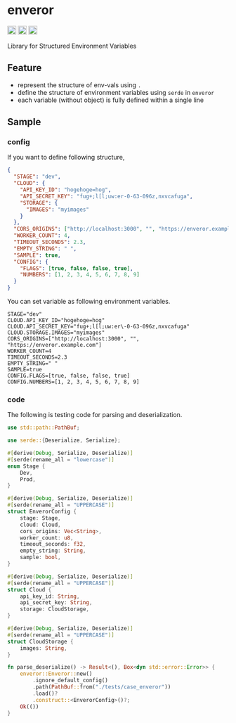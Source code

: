 # enveror

[<img alt="github" src="https://img.shields.io/badge/github-ysuzuki19/enveror-8da0cb?style=for-the-badge&labelColor=555555&logo=github" height="20">](https://github.com/ysuzuki19/enveror-rs)
[<img alt="crates.io" src="https://img.shields.io/crates/v/enveror.svg?style=for-the-badge&color=fc8d62&logo=rust" height="20">](https://crates.io/crates/enveror)
[<img alt="docs.rs" src="https://img.shields.io/badge/docs.rs-enveror-66c2a5?style=for-the-badge&labelColor=555555&logo=docs.rs" height="20">](https://docs.rs/enveror)

Library for Structured Environment Variables

## Feature

- represent the structure of env-vals using `.`
- define the structure of environment variables using `serde` in `enveror`
- each variable (without object) is fully defined within a single line

## Sample

### config

If you want to define following structure,

```json
{
  "STAGE": "dev",
  "CLOUD": {
    "API_KEY_ID": "hogehoge=hog",
    "API_SECRET_KEY": "fug+;l[l;uw:er-0-63-096z,nxvcafuga",
    "STORAGE": {
      "IMAGES": "myimages"
    }
  },
  "CORS_ORIGINS": ["http://localhost:3000", "", "https://enveror.example.com"],
  "WORKER_COUNT": 4,
  "TIMEOUT_SECONDS": 2.3,
  "EMPTY_STRING": " ",
  "SAMPLE": true,
  "CONFIG": {
    "FLAGS": [true, false, false, true],
    "NUMBERS": [1, 2, 3, 4, 5, 6, 7, 8, 9]
  }
}
```

You can set variable as following environment variables.

```env
STAGE="dev"
CLOUD.API_KEY_ID="hogehoge=hog"
CLOUD.API_SECRET_KEY="fug+;l[l;uw:er\-0-63-096z,nxvcafuga"
CLOUD.STORAGE.IMAGES="myimages"
CORS_ORIGINS=["http://localhost:3000", "", "https://enveror.example.com"]
WORKER_COUNT=4
TIMEOUT_SECONDS=2.3
EMPTY_STRING=" "
SAMPLE=true
CONFIG.FLAGS=[true, false, false, true]
CONFIG.NUMBERS=[1, 2, 3, 4, 5, 6, 7, 8, 9]
```

### code

The following is testing code for parsing and deserialization.

```rust
use std::path::PathBuf;

use serde::{Deserialize, Serialize};

#[derive(Debug, Serialize, Deserialize)]
#[serde(rename_all = "lowercase")]
enum Stage {
    Dev,
    Prod,
}

#[derive(Debug, Serialize, Deserialize)]
#[serde(rename_all = "UPPERCASE")]
struct EnverorConfig {
    stage: Stage,
    cloud: Cloud,
    cors_origins: Vec<String>,
    worker_count: u8,
    timeout_seconds: f32,
    empty_string: String,
    sample: bool,
}

#[derive(Debug, Serialize, Deserialize)]
#[serde(rename_all = "UPPERCASE")]
struct Cloud {
    api_key_id: String,
    api_secret_key: String,
    storage: CloudStorage,
}

#[derive(Debug, Serialize, Deserialize)]
#[serde(rename_all = "UPPERCASE")]
struct CloudStorage {
    images: String,
}

fn parse_deserialize() -> Result<(), Box<dyn std::error::Error>> {
    enveror::Enveror::new()
        .ignore_default_config()
        .path(PathBuf::from("./tests/case_enveror"))
        .load()?
        .construct::<EnverorConfig>()?;
    Ok(())
}
```
